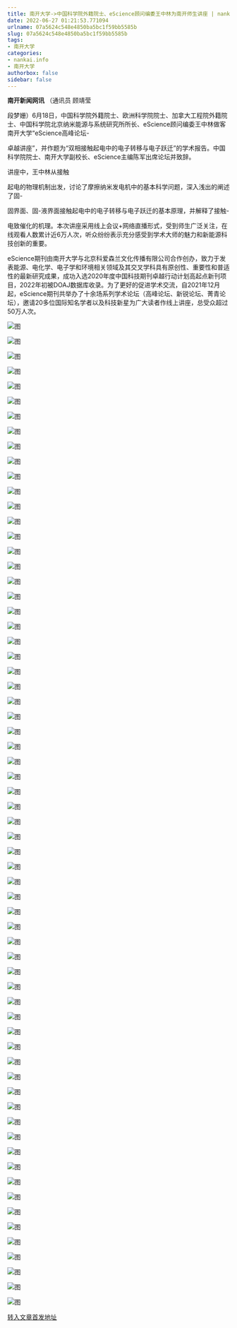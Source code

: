 ```yaml
---
title: 南开大学->中国科学院外籍院士、eScience顾问编委王中林为南开师生讲座 | nankai.info
date: 2022-06-27 01:21:53.771094
urlname: 07a5624c548e4850ba5bc1f59bb5585b
slug: 07a5624c548e4850ba5bc1f59bb5585b
tags: 
- 南开大学
categories:
- nankai.info
- 南开大学
authorbox: false
sidebar: false
---
```

**南开新闻网讯** （通讯员 顾靖莹

段梦姗）6月18日，中国科学院外籍院士、欧洲科学院院士、加拿大工程院外籍院士、中国科学院北京纳米能源与系统研究所所长、eScience顾问编委王中林做客南开大学“eScience高峰论坛-

卓越讲座”，并作题为“双相接触起电中的电子转移与电子跃迁”的学术报告。中国科学院院士、南开大学副校长、eScience主编陈军出席论坛并致辞。

讲座中，王中林从接触
<!--more-->
起电的物理机制出发，讨论了摩擦纳米发电机中的基本科学问题，深入浅出的阐述了固-

固界面、固-液界面接触起电中的电子转移与电子跃迁的基本原理，并解释了接触-

电致催化的机理。本次讲座采用线上会议+网络直播形式，受到师生广泛关注，在线观看人数累计近6万人次，听众纷纷表示充分感受到学术大师的魅力和新能源科技创新的重要。

eScience期刊由南开大学与北京科爱森兰文化传播有限公司合作创办，致力于发表能源、电化学、电子学和环境相关领域及其交叉学科具有原创性、重要性和普适性的最新研究成果，成功入选2020年度中国科技期刊卓越行动计划高起点新刊项目，2022年初被DOAJ数据库收录。为了更好的促进学术交流，自2021年12月起，eScience期刊共举办了十余场系列学术论坛（高峰论坛、新锐论坛、菁青论坛），邀请20多位国际知名学者以及科技新星为广大读者作线上讲座，总受众超过50万人次。

![图](http://news.nankai.edu.cn/ywsd/system/2022/06/19/g)

![图](http://news.nankai.edu.cn/ywsd/system/2022/06/19/n)

![图](http://news.nankai.edu.cn/ywsd/system/2022/06/19/p)

![图](http://news.nankai.edu.cn/ywsd/system/2022/06/19/)

![图](http://news.nankai.edu.cn/ywsd/system/2022/06/19/8)

![图](http://news.nankai.edu.cn/ywsd/system/2022/06/19/b)

![图](http://news.nankai.edu.cn/ywsd/system/2022/06/19/7)

![图](http://news.nankai.edu.cn/ywsd/system/2022/06/19/4)

![图](http://news.nankai.edu.cn/ywsd/system/2022/06/19/4)

![图](http://news.nankai.edu.cn/ywsd/system/2022/06/19/0)

![图](http://news.nankai.edu.cn/ywsd/system/2022/06/19/4)

![图](http://news.nankai.edu.cn/ywsd/system/2022/06/19/9)

![图](http://news.nankai.edu.cn/ywsd/system/2022/06/19/_)

![图](http://news.nankai.edu.cn/ywsd/system/2022/06/19/6)

![图](http://news.nankai.edu.cn/ywsd/system/2022/06/19/1)

![图](http://news.nankai.edu.cn/ywsd/system/2022/06/19/3)

![图](http://news.nankai.edu.cn/ywsd/system/2022/06/19/6)

![图](http://news.nankai.edu.cn/ywsd/system/2022/06/19/4)

![图](http://news.nankai.edu.cn/ywsd/system/2022/06/19/0)

![图](http://news.nankai.edu.cn/ywsd/system/2022/06/19/0)

![图](http://news.nankai.edu.cn/ywsd/system/2022/06/19/0)

![图](http://news.nankai.edu.cn/ywsd/system/2022/06/19/3)

![图](http://news.nankai.edu.cn/ywsd/system/2022/06/19/0)

![图](http://news.nankai.edu.cn/ywsd/system/2022/06/19/0)

![图](http://news.nankai.edu.cn/)

![图](http://news.nankai.edu.cn/ywsd/system/2022/06/19/3)

![图](http://news.nankai.edu.cn/ywsd/system/2022/06/19/6)

![图](http://news.nankai.edu.cn/ywsd/system/2022/06/19/4)

![图](http://news.nankai.edu.cn/)

![图](http://news.nankai.edu.cn/ywsd/system/2022/06/19/0)

![图](http://news.nankai.edu.cn/ywsd/system/2022/06/19/0)

![图](http://news.nankai.edu.cn/ywsd/system/2022/06/19/0)

![图](http://news.nankai.edu.cn/)

![图](http://news.nankai.edu.cn/ywsd/system/2022/06/19/3)

![图](http://news.nankai.edu.cn/ywsd/system/2022/06/19/0)

![图](http://news.nankai.edu.cn/ywsd/system/2022/06/19/0)

![图](http://news.nankai.edu.cn/)

![图](http://news.nankai.edu.cn/ywsd/system/2022/06/19/c)

![图](http://news.nankai.edu.cn/ywsd/system/2022/06/19/i)

![图](http://news.nankai.edu.cn/ywsd/system/2022/06/19/p)

![图](http://news.nankai.edu.cn/)

![图](http://news.nankai.edu.cn/ywsd/system/2022/06/19/n)

![图](http://news.nankai.edu.cn/ywsd/system/2022/06/19/c)

![图](http://news.nankai.edu.cn/ywsd/system/2022/06/19/)

![图](http://news.nankai.edu.cn/ywsd/system/2022/06/19/u)

![图](http://news.nankai.edu.cn/ywsd/system/2022/06/19/d)

![图](http://news.nankai.edu.cn/ywsd/system/2022/06/19/e)

![图](http://news.nankai.edu.cn/ywsd/system/2022/06/19/)

![图](http://news.nankai.edu.cn/ywsd/system/2022/06/19/i)

![图](http://news.nankai.edu.cn/ywsd/system/2022/06/19/a)

![图](http://news.nankai.edu.cn/ywsd/system/2022/06/19/k)

![图](http://news.nankai.edu.cn/ywsd/system/2022/06/19/n)

![图](http://news.nankai.edu.cn/ywsd/system/2022/06/19/a)

![图](http://news.nankai.edu.cn/ywsd/system/2022/06/19/n)

![图](http://news.nankai.edu.cn/ywsd/system/2022/06/19/)

![图](http://news.nankai.edu.cn/ywsd/system/2022/06/19/s)

![图](http://news.nankai.edu.cn/ywsd/system/2022/06/19/w)

![图](http://news.nankai.edu.cn/ywsd/system/2022/06/19/e)

![图](http://news.nankai.edu.cn/ywsd/system/2022/06/19/n)

![图](http://news.nankai.edu.cn/)

![图](http://news.nankai.edu.cn/)

![图](http://news.nankai.edu.cn/ywsd/system/2022/06/19/:)

![图](http://news.nankai.edu.cn/ywsd/system/2022/06/19/p)

![图](http://news.nankai.edu.cn/ywsd/system/2022/06/19/t)

![图](http://news.nankai.edu.cn/ywsd/system/2022/06/19/t)

![图](http://news.nankai.edu.cn/ywsd/system/2022/06/19/h)

[转入文章首发地址](http://news.nankai.edu.cn/ywsd/system/2022/06/19/030051748.shtml)